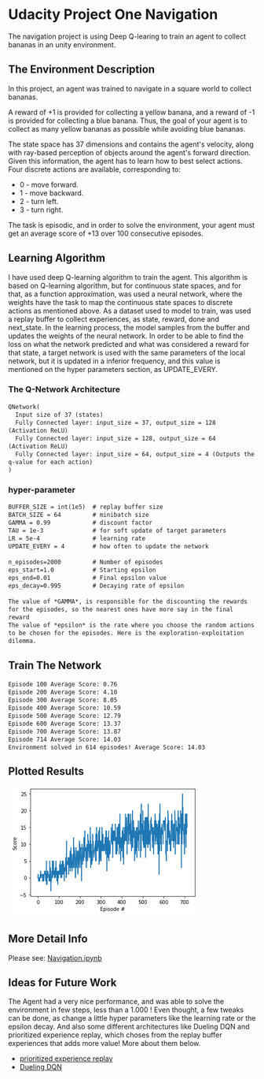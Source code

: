 [//]: # (Image References)

[image1]: imgs/plots.png "Plotted Scores"

# Udacity Project One Navigation
The navigation project is using Deep Q-learing to train an agent to collect bananas in an unity environment.

## The Environment Description
In this project, an agent was trained to navigate in a square world to collect bananas.

A reward of +1 is provided for collecting a yellow banana, and a reward of -1 is provided for collecting a blue banana. Thus, the goal of your agent is to collect as many yellow bananas as possible while avoiding blue bananas.

The state space has 37 dimensions and contains the agent's velocity, along with ray-based perception of objects around the agent's forward direction. Given this information, the agent has to learn how to best select actions. Four discrete actions are available, corresponding to:

- 0 - move forward.
- 1 - move backward.
- 2 - turn left.
- 3 - turn right.

The task is episodic, and in order to solve the environment, your agent must get an average score of +13 over 100 consecutive episodes.

## Learning Algorithm
I have used deep Q-learning algorithm to train the agent. This algorithm is based on Q-learning algorithm, but for continuous state spaces, and for that, as a function approximation, was used a neural network, where the weights have the task to map the continuous state spaces to discrete actions as mentioned above. As a dataset used to model to train, was used a replay buffer to collect experiences, as state, reward, done and next_state. In the learning process, the model samples from the buffer and updates the weights of the neural network. In order to be able to find the loss on what the network predicted and what was considered a reward for that state, a target network is used with the same parameters of the local network, but it is updated in a inferior frequency, and this value is mentioned on the hyper parameters section, as UPDATE_EVERY.

### The Q-Network Architecture 

    QNetwork(
      Input size of 37 (states)
      Fully Connected layer: input_size = 37, output_size = 128 (Activation ReLU)
      Fully Connected layer: input_size = 128, output_size = 64 (Activation ReLU)
      Fully Connected layer: input_size = 64, output_size = 4 (Outputs the q-value for each action)
    )

### hyper-parameter

    BUFFER_SIZE = int(1e5)  # replay buffer size
    BATCH_SIZE = 64         # minibatch size
    GAMMA = 0.99            # discount factor
    TAU = 1e-3              # for soft update of target parameters
    LR = 5e-4               # learning rate 
    UPDATE_EVERY = 4        # how often to update the network

    n_episodes=2000         # Number of episodes
    eps_start=1.0           # Starting epsilon
    eps_end=0.01            # Final epsilon value
    eps_decay=0.995         # Decaying rate of epsilon

    The value of *GAMMA*, is responsible for the discounting the rewards for the episodes, so the nearest ones have more say in the final reward
    The value of *epsilon* is the rate where you choose the random actions to be chosen for the episodes. Here is the exploration-exploitation dilemma.
    

## Train The Network
    Episode 100	Average Score: 0.76
    Episode 200	Average Score: 4.10
    Episode 300	Average Score: 8.05
    Episode 400	Average Score: 10.59
    Episode 500	Average Score: 12.79
    Episode 600	Average Score: 13.37
    Episode 700	Average Score: 13.87
    Episode 714	Average Score: 14.03
    Environment solved in 614 episodes!	Average Score: 14.03

## Plotted Results

![Plotted Scores][image1]

## More Detail Info
Please see: [Navigation.ipynb](https://github.com/sand47/Udacity-drlnd-navigation/blob/master/Navigation.ipynb)

## Ideas for Future Work
The Agent had a very nice performance, and was able to solve the environment in few steps, less than a 1.000 !
Even thought, a few tweaks can be done, as change a little hyper parameters like the learning rate or the epsilon decay. And also some different architectures like Dueling DQN and prioritized experience replay, which choses from the replay buffer experiences that adds more value! More about them below.

- [prioritized experience replay](https://arxiv.org/abs/1511.05952)
- [Dueling DQN](https://arxiv.org/abs/1511.06581)

    
    
    